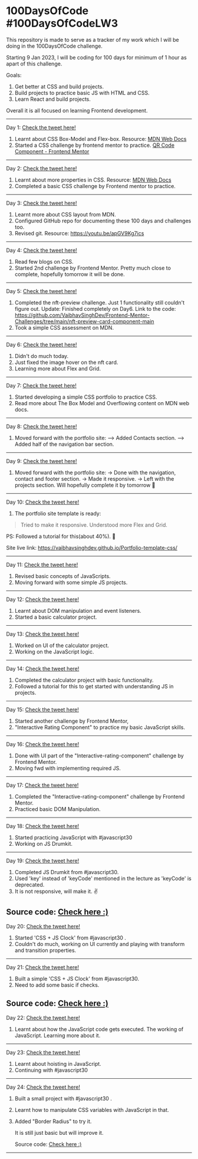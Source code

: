 # 100DaysOfCode #100DaysOfCodeLW3
This repository is made to serve as a tracker of my work which I will be doing in the 100DaysOfCode challenge.  

Starting 9 Jan 2023, I will be coding for 100 days for minimum of 1 hour as apart of this challenge.

Goals:

1. Get better at CSS and build projects.
2. Build projects to practice basic JS with HTML and CSS.
3. Learn React and build projects.

Overall it is all focused on learning Frontend development.

----------------------------------------------------------------------------------------------------------------------------------------------------------

Day 1: <a href = "https://twitter.com/VaibhavSinghDev/status/1612547437251661824?s=20">Check the tweet here!</a>

1. Learnt about CSS Box-Model and Flex-box. Resource: <a href="https://developer.mozilla.org/en-US/docs/Learn/CSS/CSS_layout/Flexbox">MDN Web Docs</a>
2. Started a CSS challenge by frontend mentor to practice. <a href="https://www.frontendmentor.io/challenges/qr-code-component-iux_sIO_H"> QR Code Component - Frontend Mentor</a>

----------------------------------------------------------------------------------------------------------------------------------------------------------

Day 2: <a href = "https://twitter.com/VaibhavSinghDev/status/1612912803022770178?s=20">Check the tweet here!</a>

1. Learnt about more properties in CSS. Resource: <a href="https://developer.mozilla.org/en-US/docs/Web/CSS">MDN Web Docs</a>
2. Completed a basic CSS challenge by Frontend mentor to practice. 

----------------------------------------------------------------------------------------------------------------------------------------------------------

Day 3: <a href = "https://twitter.com/VaibhavSinghDev/status/1613270024332120066?s=20">Check the tweet here!</a>

1. Learnt more about CSS layout from MDN.
2. Configured GitHub repo for documenting these 100 days and challenges too.
3. Revised git. Resource: https://youtu.be/apGV9Kg7ics
----------------------------------------------------------------------------------------------------------------------------------------------------------

Day 4: <a href = "https://twitter.com/VaibhavSinghDev/status/1613652761668882432?s=20">Check the tweet here!</a>

1. Read few blogs on CSS.
2. Started 2nd challenge by Frontend Mentor. Pretty much close to complete, hopefully tomorrow it will be done. 

----------------------------------------------------------------------------------------------------------------------------------------------------------

Day 5: <a href = "https://twitter.com/VaibhavSinghDev/status/1613976730515148800?s=20">Check the tweet here!</a>

1. Completed the nft-preview challenge. Just 1 functionality still couldn't figure out. Update: Finished completely on Day6.
   Link to the code: https://github.com/VaibhavSinghDev/Frontend-Mentor-Challenges/tree/main/nft-preview-card-component-main
2. Took a simple CSS assessment on MDN.

----------------------------------------------------------------------------------------------------------------------------------------------------------

Day 6: <a href = "https://twitter.com/VaibhavSinghDev/status/1614367190693859332?s=20">Check the tweet here!</a>

1. Didn't do much today. 
2. Just fixed the image hover on the nft card.
3. Learning more about Flex and Grid.

----------------------------------------------------------------------------------------------------------------------------------------------------------

Day 7: <a href = "https://twitter.com/VaibhavSinghDev/status/1614691092049596417?s=20">Check the tweet here!</a>

1. Started developing a simple CSS portfolio to practice CSS.
2. Read more about The Box Model and Overflowing content on MDN web docs.

----------------------------------------------------------------------------------------------------------------------------------------------------------

Day 8: <a href = "https://twitter.com/VaibhavSinghDev/status/1615144371346702337?s=20">Check the tweet here!</a>

1. Moved forward with the portfolio site:
--> Added Contacts section.
--> Added half of the navigation bar section.

----------------------------------------------------------------------------------------------------------------------------------------------------------

Day 9: <a href = "https://twitter.com/VaibhavSinghDev/status/1615869145890824192?s=20">Check the tweet here!</a>

1. Moved forward with the portfolio site:
  -> Done with the navigation, contact and footer section.
  -> Made it responsive.
  -> Left with the projects section. 
Will hopefully complete it by tomorrow 🤟

----------------------------------------------------------------------------------------------------------------------------------------------------------

Day 10: <a href = "https://twitter.com/VaibhavSinghDev/status/1616246760908759042?s=20">Check the tweet here!</a>

1. The portfolio site template is ready:
 > Tried to make it responsive.
 > Understood more Flex and Grid.

 PS: Followed a tutorial for this(about 40%). 🤟
 
 Site live link: https://vaibhavsinghdev.github.io/Portfolio-template-css/

----------------------------------------------------------------------------------------------------------------------------------------------------------

Day 11: <a href = "https://twitter.com/VaibhavSinghDev/status/1616536710984404992?s=20">Check the tweet here!</a>

1. Revised basic concepts of JavaScripts.
2. Moving forward with some simple JS projects.
----------------------------------------------------------------------------------------------------------------------------------------------------------

Day 12: <a href = "https://twitter.com/VaibhavSinghDev/status/1617056558638325763?s=20">Check the tweet here!</a>

1. Learnt about DOM manipulation and event listeners.
2. Started a basic calculator project.
----------------------------------------------------------------------------------------------------------------------------------------------------------

Day 13: <a href = "https://twitter.com/VaibhavSinghDev/status/1617318696770306048?s=20">Check the tweet here!</a>

1. Worked on UI of the calculator project.
2. Working on the JavaScript logic.
----------------------------------------------------------------------------------------------------------------------------------------------------------

Day 14: <a href = "https://twitter.com/VaibhavSinghDev/status/1617688634320117764?s=20">Check the tweet here!</a>

1. Completed the calculator project with basic functionality.
2. Followed a tutorial for this to get started with understanding JS in projects.
----------------------------------------------------------------------------------------------------------------------------------------------------------

Day 15: <a href = "https://twitter.com/VaibhavSinghDev/status/1618051149201915910?s=20">Check the tweet here!</a>

1. Started another challenge by Frontend Mentor,
2. "Interactive Rating Component" to practice my basic JavaScript skills.
----------------------------------------------------------------------------------------------------------------------------------------------------------

Day 16: <a href = "https://twitter.com/VaibhavSinghDev/status/1618619900544835586?s=20">Check the tweet here!</a>

1. Done with UI part of the "Interactive-rating-component" challenge by Frontend Mentor.
2. Moving fwd with implementing required JS. 
----------------------------------------------------------------------------------------------------------------------------------------------------------

Day 17: <a href = "https://twitter.com/VaibhavSinghDev/status/1619052614196559872?s=20">Check the tweet here!</a>

1. Completed the "Interactive-rating-component" challenge by Frontend Mentor.
2. Practiced basic DOM Manipulation.
----------------------------------------------------------------------------------------------------------------------------------------------------------

Day 18: <a href = "https://twitter.com/VaibhavSinghDev/status/1619816225575698435?s=20">Check the tweet here!</a>

1. Started practicing JavaScript with #javascript30
2. Working on JS Drumkit.
----------------------------------------------------------------------------------------------------------------------------------------------------------
Day 19: <a href = "https://twitter.com/VaibhavSinghDev/status/1620217926283399168?s=20">Check the tweet here!</a>

1. Completed JS Drumkit from #javascript30.
2. Used 'key' instead of 'keyCode' mentioned in the lecture as 'keyCode' is deprecated.
3. It is not responsive, will make it. ✌️

Source code: <a href = "https://github.com/singh-vaibhav08/JavaScript-30-Challenges/tree/master/JS-Drum-Kit">Check here :)</a>
----------------------------------------------------------------------------------------------------------------------------------------------------------
Day 20: <a href = "https://twitter.com/VaibhavSinghDev/status/1620587866169409536?s=20">Check the tweet here!</a>

1. Started 'CSS + JS Clock' from #javascript30 .
2. Couldn't do much, working on UI currently and playing with transform and transition properties.
----------------------------------------------------------------------------------------------------------------------------------------------------------
Day 21: <a href = "https://twitter.com/VaibhavSinghDev/status/1621206463824920576?s=20">Check the tweet here!</a>

1. Built a simple 'CSS + JS Clock' from #javascript30.
2. Need to add some basic if checks.

Source code: <a href = "https://github.com/singh-vaibhav08/JavaScript-30-Challenges/tree/master/CSS%20%2B%20JS%20Clock">Check here :)</a>
----------------------------------------------------------------------------------------------------------------------------------------------------------
Day 22: <a href = "https://twitter.com/Vaibhavs_twt/status/1621667602543308800?s=20">Check the tweet here!</a>

1. Learnt about how the JavaScript code gets executed. The working of JavaScript.
   Learning more about it.
----------------------------------------------------------------------------------------------------------------------------------------------------------
Day 23: <a href = "https://twitter.com/Vaibhavs_twt/status/1622288196913741824?s=20">Check the tweet here!</a>

1. Learnt about hoisting in JavaScript.
2. Continuing with #javascript30 
----------------------------------------------------------------------------------------------------------------------------------------------------------
Day 24: <a href = "https://twitter.com/singh_vaibhav08/status/1622755772852469762?s=20">Check the tweet here!</a>

1. Built a small project with #javascript30 .
2. Learnt how to manipulate CSS variables with JavaScript in that.
3. Added "Border Radius" to try it.
   
   It is still just basic but will improve it.
   
   Source code: <a href = "https://github.com/singh-vaibhav08/JavaScript-30-Challenges/tree/master/Css%20variables%20and%20JS">Check here :)</a>
----------------------------------------------------------------------------------------------------------------------------------------------------------
